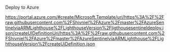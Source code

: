 Deploy to Azure

https://portal.azure.com/#create/Microsoft.Template/uri/https%3A%2F%2Fraw.githubusercontent.com%2FShivniel%2FAzure%2Fmaster%2FAzureSentinelviaARMLighthouse%2FLighthouseVersion%2Fligthousesentineldeploy.json/createUIDefinitionUri/https%3A%2F%2Fraw.githubusercontent.com%2FShivniel%2FAzure%2Fmaster%2FAzureSentinelviaARMLighthouse%2FLighthouseVersion%2FcreateUiDefinition.json
